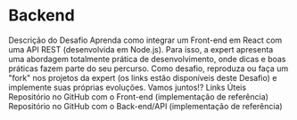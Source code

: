 # Backend
Descrição do Desafio  Aprenda como integrar um Front-end em React com uma API REST (desenvolvida em Node.js). Para isso, a expert apresenta uma abordagem totalmente prática de desenvolvimento, onde dicas e boas práticas fazem parte do seu percurso. Como desafio, reproduza ou faça um "fork" nos projetos da expert (os links estão disponíveis deste Desafio) e implemente suas próprias evoluções. Vamos juntos!?  Links Úteis  Repositório no GitHub com o Front-end (implementação de referência) Repositório no GitHub com o Back-end/API (implementação de referência)
